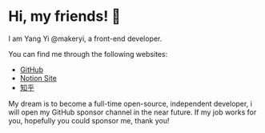 # Hi, my friends! 👋

I am Yang Yi @makeryi, a front-end developer.

You can find me through the following websites:

- [GitHub](https://github.com/makeryi)
- [Notion Site](https://makeryi.notion.site)
- [知乎](https://www.zhihu.com/people/makeryi)

My dream is to become a full-time open-source, independent developer, i will open my GitHub sponsor channel in the near future. If my job works for you, hopefully you could sponsor me, thank you!
